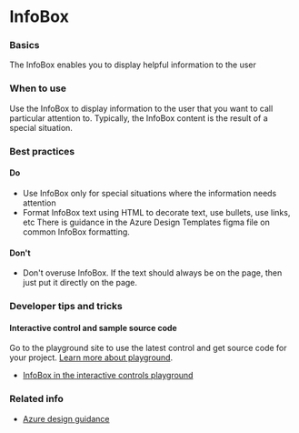 ﻿# InfoBox

 
<a name="basics"></a>
### Basics
The InfoBox enables you to display helpful information to the user


<!-- TODO get an IMAGE to embed here -->

<!-- TODO get an SAMPLE CODE to embed here -->

 
<a name="when-to-use"></a>
### When to use
Use the InfoBox to display information to the user that you want to call particular attention to.  Typically, the InfoBox content is the result of a special situation.


 
<a name="best-practices"></a>
### Best practices


<a name="best-practices-do"></a>
#### Do

* Use InfoBox only for special situations where the information needs attention
* Format InfoBox text using HTML to decorate text, use bullets, use links, etc  There is guidance in the Azure Design Templates figma file on common InfoBox formatting.



<a name="best-practices-don-t"></a>
#### Don&#39;t

* Don't overuse InfoBox.  If the text should always be on the page, then just put it directly on the page.



 
<a name="developer-tips-and-tricks"></a>
### Developer tips and tricks



<a name="developer-tips-and-tricks-interactive-control-and-sample-source-code"></a>
#### Interactive control and sample source code
Go to the playground site to use the latest control and get source code for your project.  [Learn more about playground](./top-extensions-controls-playground.md).

*  <a href="https://ms.portal.azure.com/?Microsoft_Azure_Playground=true#blade/Microsoft_Azure_Playground/ControlsIndexBlade/InfoBox_create_Playground" target="_blank">InfoBox in the interactive controls playground</a>

 

 
<a name="related-info"></a>
### Related info

<!-- TODO link to Figma -->

* [Azure design guidance](http://aka.ms/portalfx/design)


